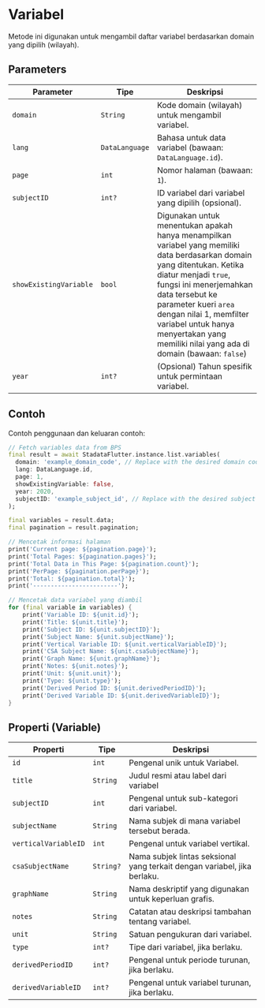 # Variabel

Metode ini digunakan untuk mengambil daftar variabel berdasarkan domain yang dipilih (wilayah).

## Parameters

| Parameter              | Tipe           | Deskripsi                                                                                                                                                                                                                                                                                                                              |
| ---------------------- | -------------- | -------------------------------------------------------------------------------------------------------------------------------------------------------------------------------------------------------------------------------------------------------------------------------------------------------------------------------------- |
| `domain`               | `String`       | Kode domain (wilayah) untuk mengambil variabel.                                                                                                                                                                                                                                                                                        |
| `lang`                 | `DataLanguage` | Bahasa untuk data variabel (bawaan: `DataLanguage.id`).                                                                                                                                                                                                                                                                                |
| `page`                 | `int`          | Nomor halaman (bawaan: `1`).                                                                                                                                                                                                                                                                                                           |
| `subjectID`            | `int?`         | ID variabel dari variabel yang dipilih (opsional).                                                                                                                                                                                                                                                                                     |
| `showExistingVariable` | `bool`         | Digunakan untuk menentukan apakah hanya menampilkan variabel yang memiliki data berdasarkan domain yang ditentukan. Ketika diatur menjadi `true`, fungsi ini menerjemahkan data tersebut ke parameter kueri `area` dengan nilai 1, memfilter variabel untuk hanya menyertakan yang memiliki nilai yang ada di domain (bawaan: `false`) |
| `year`                 | `int?`         | (Opsional) Tahun spesifik untuk permintaan variabel.                                                                                                                                                                                                                                                                                   |

## Contoh

Contoh penggunaan dan keluaran contoh:

```dart
// Fetch variables data from BPS
final result = await StadataFlutter.instance.list.variables(
  domain: 'example_domain_code', // Replace with the desired domain code
  lang: DataLanguage.id,
  page: 1,
  showExistingVariable: false,
  year: 2020,
  subjectID: 'example_subject_id', // Replace with the desired subject ID or null
);

final variables = result.data;
final pagination = result.pagination;

// Mencetak informasi halaman
print('Current page: ${pagination.page}');
print('Total Pages: ${pagination.pages}');
print('Total Data in This Page: ${pagination.count}');
print('PerPage: ${pagination.perPage}');
print('Total: ${pagination.total}');
print('------------------------');

// Mencetak data variabel yang diambil
for (final variable in variables) {
    print('Variable ID: ${unit.id}');
    print('Title: ${unit.title}');
    print('Subject ID: ${unit.subjectID}');
    print('Subject Name: ${unit.subjectName}');
    print('Vertical Variable ID: ${unit.verticalVariableID}');
    print('CSA Subject Name: ${unit.csaSubjectName}');
    print('Graph Name: ${unit.graphName}');
    print('Notes: ${unit.notes}');
    print('Unit: ${unit.unit}');
    print('Type: ${unit.type}');
    print('Derived Period ID: ${unit.derivedPeriodID}');
    print('Derived Variable ID: ${unit.derivedVariableID}');
}
```

## Properti (Variable)

| Properti             | Tipe      | Deskripsi                                                                |
| -------------------- | --------- | ------------------------------------------------------------------------ |
| `id`                 | `int`     | Pengenal unik untuk Variabel.                                            |
| `title`              | `String`  | Judul resmi atau label dari variabel                                     |
| `subjectID`          | `int`     | Pengenal untuk sub-kategori dari variabel.                               |
| `subjectName`        | `String`  | Nama subjek di mana variabel tersebut berada.                            |
| `verticalVariableID` | `int`     | Pengenal untuk variabel vertikal.                                        |
| `csaSubjectName`     | `String?` | Nama subjek lintas seksional yang terkait dengan variabel, jika berlaku. |
| `graphName`          | `String`  | Nama deskriptif yang digunakan untuk keperluan grafis.                   |
| `notes`              | `String`  | Catatan atau deskripsi tambahan tentang variabel.                        |
| `unit`               | `String`  | Satuan pengukuran dari variabel.                                         |
| `type`               | `int?`    | Tipe dari variabel, jika berlaku.                                        |
| `derivedPeriodID`    | `int?`    | Pengenal untuk periode turunan, jika berlaku.                            |
| `derivedVariableID`  | `int?`    | Pengenal untuk variabel turunan, jika berlaku.                           |
